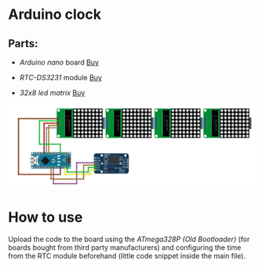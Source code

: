 # Arduino clock

## Parts:

- _Arduino nano_ board [Buy](https://es.aliexpress.com/item/4000587268145.html?algo_exp_id=a3710b03-d232-4f1a-be75-255d5c9d250f-0&pdp_ext_f=%7B%22sku_id%22%3A%2212000016761495665%22%7D)

- _RTC-DS3231_ module [Buy](https://es.aliexpress.com/item/1005006127416923.html?algo_exp_id=cf7de990-e201-4deb-90e5-5ade6a13882a-0&utparam-url=scene%3Asearch%7Cquery_from%3A)

- _32x8 led matrix_ [Buy](https://es.aliexpress.com/item/4001131640516.html?gatewayAdapt=glo2esp)

![cableado](https://raw.githubusercontent.com/Z4na14/arduino-clock/main/src/cableado.png)

# How to use

Upload the code to the board using the _ATmega328P (Old Bootloader)_ (for boards bought from third party manufacturers) and configuring the time from the RTC module beforehand (little code snippet inside the main file).